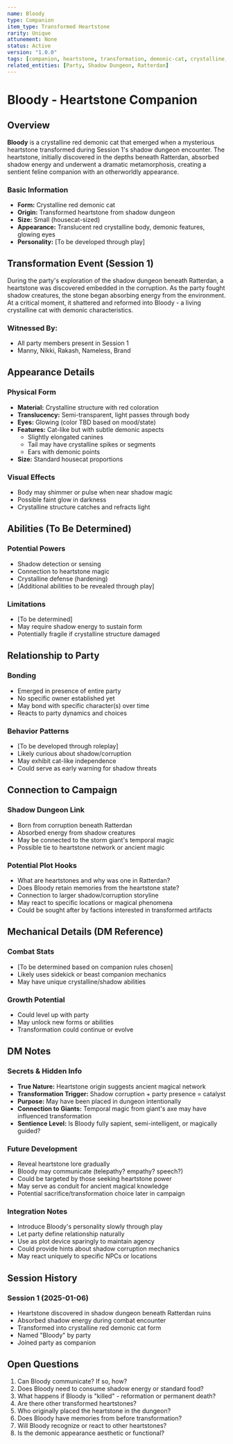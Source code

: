 ```yaml
---
name: Bloody
type: Companion
item_type: Transformed Heartstone
rarity: Unique
attunement: None
status: Active
version: "1.0.0"
tags: [companion, heartstone, transformation, demonic-cat, crystalline, session1]
related_entities: [Party, Shadow Dungeon, Ratterdan]
---
```


# Bloody - Heartstone Companion

## Overview

**Bloody** is a crystalline red demonic cat that emerged when a mysterious heartstone transformed during Session 1's shadow dungeon encounter. The heartstone, initially discovered in the depths beneath Ratterdan, absorbed shadow energy and underwent a dramatic metamorphosis, creating a sentient feline companion with an otherworldly appearance.

### Basic Information
- **Form:** Crystalline red demonic cat
- **Origin:** Transformed heartstone from shadow dungeon
- **Size:** Small (housecat-sized)
- **Appearance:** Translucent red crystalline body, demonic features, glowing eyes
- **Personality:** [To be developed through play]

## Transformation Event (Session 1)

During the party's exploration of the shadow dungeon beneath Ratterdan, a heartstone was discovered embedded in the corruption. As the party fought shadow creatures, the stone began absorbing energy from the environment. At a critical moment, it shattered and reformed into Bloody - a living crystalline cat with demonic characteristics.

### Witnessed By:
- All party members present in Session 1
- Manny, Nikki, Rakash, Nameless, Brand

## Appearance Details

### Physical Form
- **Material:** Crystalline structure with red coloration
- **Translucency:** Semi-transparent, light passes through body
- **Eyes:** Glowing (color TBD based on mood/state)
- **Features:** Cat-like but with subtle demonic aspects
  - Slightly elongated canines
  - Tail may have crystalline spikes or segments
  - Ears with demonic points
- **Size:** Standard housecat proportions

### Visual Effects
- Body may shimmer or pulse when near shadow magic
- Possible faint glow in darkness
- Crystalline structure catches and refracts light

## Abilities (To Be Determined)

### Potential Powers
- Shadow detection or sensing
- Connection to heartstone magic
- Crystalline defense (hardening)
- [Additional abilities to be revealed through play]

### Limitations
- [To be determined]
- May require shadow energy to sustain form
- Potentially fragile if crystalline structure damaged

## Relationship to Party

### Bonding
- Emerged in presence of entire party
- No specific owner established yet
- May bond with specific character(s) over time
- Reacts to party dynamics and choices

### Behavior Patterns
- [To be developed through roleplay]
- Likely curious about shadow/corruption
- May exhibit cat-like independence
- Could serve as early warning for shadow threats

## Connection to Campaign

### Shadow Dungeon Link
- Born from corruption beneath Ratterdan
- Absorbed energy from shadow creatures
- May be connected to the storm giant's temporal magic
- Possible tie to heartstone network or ancient magic

### Potential Plot Hooks
- What are heartstones and why was one in Ratterdan?
- Does Bloody retain memories from the heartstone state?
- Connection to larger shadow/corruption storyline
- May react to specific locations or magical phenomena
- Could be sought after by factions interested in transformed artifacts

## Mechanical Details (DM Reference)

### Combat Stats
- [To be determined based on companion rules chosen]
- Likely uses sidekick or beast companion mechanics
- May have unique crystalline/shadow abilities

### Growth Potential
- Could level up with party
- May unlock new forms or abilities
- Transformation could continue or evolve

## DM Notes

### Secrets & Hidden Info
- **True Nature:** Heartstone origin suggests ancient magical network
- **Transformation Trigger:** Shadow corruption + party presence = catalyst
- **Purpose:** May have been placed in dungeon intentionally
- **Connection to Giants:** Temporal magic from giant's axe may have influenced transformation
- **Sentience Level:** Is Bloody fully sapient, semi-intelligent, or magically guided?

### Future Development
- Reveal heartstone lore gradually
- Bloody may communicate (telepathy? empathy? speech?)
- Could be targeted by those seeking heartstone power
- May serve as conduit for ancient magical knowledge
- Potential sacrifice/transformation choice later in campaign

### Integration Notes
- Introduce Bloody's personality slowly through play
- Let party define relationship naturally
- Use as plot device sparingly to maintain agency
- Could provide hints about shadow corruption mechanics
- May react uniquely to specific NPCs or locations

## Session History

### Session 1 (2025-01-06)
- Heartstone discovered in shadow dungeon beneath Ratterdan ruins
- Absorbed shadow energy during combat encounter
- Transformed into crystalline red demonic cat form
- Named "Bloody" by party
- Joined party as companion

## Open Questions

1. Can Bloody communicate? If so, how?
2. Does Bloody need to consume shadow energy or standard food?
3. What happens if Bloody is "killed" - reformation or permanent death?
4. Are there other transformed heartstones?
5. Who originally placed the heartstone in the dungeon?
6. Does Bloody have memories from before transformation?
7. Will Bloody recognize or react to other heartstones?
8. Is the demonic appearance aesthetic or functional?
